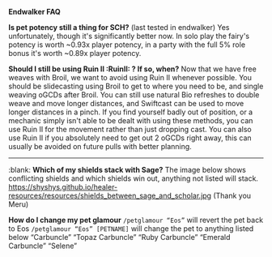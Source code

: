 **Endwalker FAQ**

**Is pet potency still a thing for SCH?** (last tested in endwalker)
Yes unfortunately, though it's significantly better now. In solo play the fairy's potency is worth ~0.93x player potency, in a party with the full 5% role bonus it's worth ~0.89x player potency.

**Should I still be using Ruin II :RuinII: ? If so, when?**
Now that we have free weaves with Broil, we want to avoid using Ruin II whenever possible. You should be slidecasting using Broil to get to where you need to be, and single weaving oGCDs after Broil. You can still use natural Bio refreshes to double weave and move longer distances, and Swiftcast can be used to move longer distances in a pinch. If you find yourself badly out of position, or a mechanic simply isn't able to be dealt with using these methods, you can use Ruin II for the movement rather than just dropping cast. You can also use Ruin II if you absolutely need to get out 2 oGCDs right away, this can usually be avoided on future pulls with better planning.

------

:blank:
**Which of my shields stack with Sage?**
The image below shows conflicting shields and which shields win out, anything not listed will stack. 
<https://shyshys.github.io/healer-resources/resources/shields_between_sage_and_scholar.jpg> (Thank you Meru) 

**How do I change my pet glamour**
`/petglamour “Eos”` will revert the pet back to Eos
`/petglamour “Eos” [PETNAME]` will change the pet to anything listed below
“Carbuncle”
“Topaz Carbuncle”
“Ruby Carbuncle”
“Emerald Carbuncle”
“Selene”
